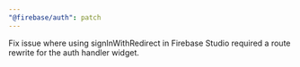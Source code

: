 ```yaml
---
"@firebase/auth": patch
---
```


Fix issue where using signInWithRedirect in Firebase Studio required a route rewrite for the auth handler widget.
